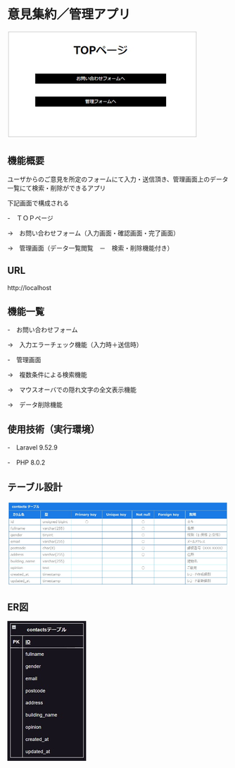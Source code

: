 # 意見集約／管理アプリ
 
 
![TOPimage](./TOP.jpg)

## 機能概要
ユーザからのご意見を所定のフォームにて入力・送信頂き、管理画面上のデータ一覧にて検索・削除ができるアプリ

下記画面で構成される

-　ＴＯＰページ

->　お問い合わせフォーム（入力画面・確認画面・完了画面）

->　管理画面（データ一覧閲覧　－　検索・削除機能付き）

## URL
http://localhost

## 機能一覧
-　お問い合わせフォーム

->　入力エラーチェック機能（入力時＋送信時）

-　管理画面

->　複数条件による検索機能

->　マウスオーバでの隠れ文字の全文表示機能

->　データ削除機能　

## 使用技術（実行環境）

-　Laravel 9.52.9

-　PHP 8.0.2

## テーブル設計

![TABLEimage](./TABLE.jpg)

## ER図

![ERimage](./ER.jpg)
